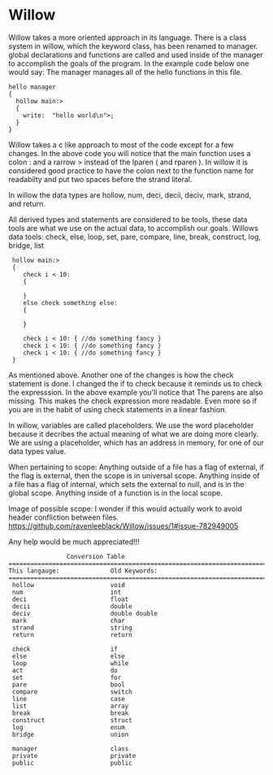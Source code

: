 # Willow


Willow takes a more oriented approach in its language. There is a class system in willow, which the keyword class, has been renamed to manager.
global declarations and functions are called and used inside of the manager to accomplish the goals of the program. In the example code below one would say:
The manager manages all of the hello functions in this file.

    hello manager
    {
      hollow main:>
      {
        write:  "hello world\n">;
      }
    }

Willow takes a c like approach to most of the code except for a few changes. In the above code you will notice that the main function uses a colon :
and a rarrow > instead of the lparen ( and rparen ). In willow it is considered good practice to have the colon next to the function name
for readabilty and put two spaces before the strand literal.


In willow the data types are hollow, num, deci, decii, deciv, mark, strand, and return.  

All derived types and statements are considered to be tools, these data tools are what we use on the actual data, to accomplish our goals. 
Willows data tools: check, else, loop, set, pare, compare, line, break, construct, log, bridge, list


     hollow main:>
     {
        check i < 10:
        {

        }
        else check something else:
        {
        
        }
        
        check i < 10: { //do something fancy }
        check i < 10: { //do something fancy }
        check i < 10: { //do something fancy }
     }

As mentioned above. Another one of the changes is how the check statement is done. I changed the if to check because it reminds us to check 
the expresssion. In the above example you'll notice that The parens are also missing. This makes the check expression more readable. Even more
so if you are in the habit of using check statements in a linear fashion.

In willow, variables are called placeholders. We use the word placeholder because it decribes the actual meaning of what we are doing more clearly.
We are using a placeholder, which has an address in memory, for one of our data types value.

When pertaining to scope: Anything outside of a file has a flag of external, if the flag is external, then the scope is in universal scope. 
Anything inside of a file has a flag of internal, which sets the external to null, and is in the global scope. Anything inside of a function 
is in the local scope. 


Image of possible scope: I wonder if this would actually work to avoid header confliction between files.
https://github.com/ravenleeblack/Willow/issues/1#issue-782949005
     
Any help would be much appreciated!!!     
     
                    Conversion Table
    =================================================================================
    This langauge:              Old Keywords:
    =================================================================================
     hollow                     void
     num                        int                
     deci                       float              
     decii                      double
     deciv                      double double     
     mark                       char
     strand                     string
     return                     return

     check                      if
     else                       else
     loop                       while
     act                        do
     set                        for
     pare                       bool
     compare                    switch
     line                       case
     list                       array
     break                      break
     construct                  struct
     log                        enum
     bridge                     union

     manager                    class
     private                    private
     public                     public
           
           
           
           
     

